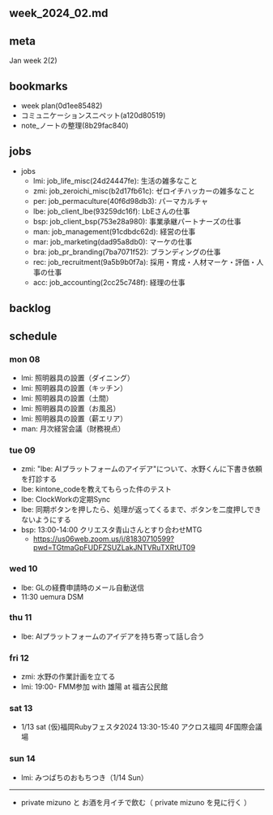 week_2024_02.md
---

## meta
Jan week 2(2)

## bookmarks
- week plan(0d1ee85482)
- コミュニケーションスニペット(a120d80519)
- note_ノートの整理(8b29fac840)

## jobs
- jobs
  - lmi: job_life_misc(24d24447fe): 生活の雑多なこと
  - zmi: job_zeroichi_misc(b2d17fb61c): ゼロイチハッカーの雑多なこと
  - per: job_permaculture(40f6d98db3): パーマカルチャ
  - lbe: job_client_lbe(93259dc16f): LbEさんの仕事
  - bsp: job_client_bsp(753e28a980): 事業承継パートナーズの仕事
  - man: job_management(91cdbdc62d): 経営の仕事
  - mar: job_marketing(dad95a8db0): マーケの仕事
  - bra: job_pr_branding(7ba7071f52): ブランディングの仕事
  - rec: job_recruitment(9a5b9b0f7a): 採用・育成・人材マーケ・評価・人事の仕事
  - acc: job_accounting(2cc25c748f): 経理の仕事

## backlog

## schedule
### mon 08
- lmi: 照明器具の設置（ダイニング）
- lmi: 照明器具の設置（キッチン）
- lmi: 照明器具の設置（土間）
- lmi: 照明器具の設置（お風呂）
- lmi: 照明器具の設置（薪エリア）
- man: 月次経営会議（財務視点）
### tue 09
- zmi: "lbe: AIプラットフォームのアイデア"について、水野くんに下書き依頼を打診する
- lbe: kintone_codeを教えてもらった件のテスト
- lbe: ClockWorkの定期Sync
- lbe: 同期ボタンを押したら、処理が返ってくるまで、ボタンを二度押しできないようにする
- bsp: 13:00-14:00 クリエスタ青山さんとすり合わせMTG
  - https://us06web.zoom.us/j/81830710599?pwd=TGtmaGpFUDFZSUZLakJNTVRuTXRtUT09
### wed 10
- lbe: GLの経費申請時のメール自動送信
- 11:30 uemura DSM
### thu 11
- lbe: AIプラットフォームのアイデアを持ち寄って話し合う
### fri 12
- zmi: 水野の作業計画を立てる
- lmi: 19:00- FMM参加 with 雄陽 at 福吉公民館
### sat 13
- 1/13 sat (仮)福岡Rubyフェスタ2024 13:30-15:40 アクロス福岡 4F国際会議場
### sun 14
- lmi: みつばちのおもちつき（1/14 Sun）

---

- private mizuno と お酒を月イチで飲む（ private mizuno を見に行く ）

